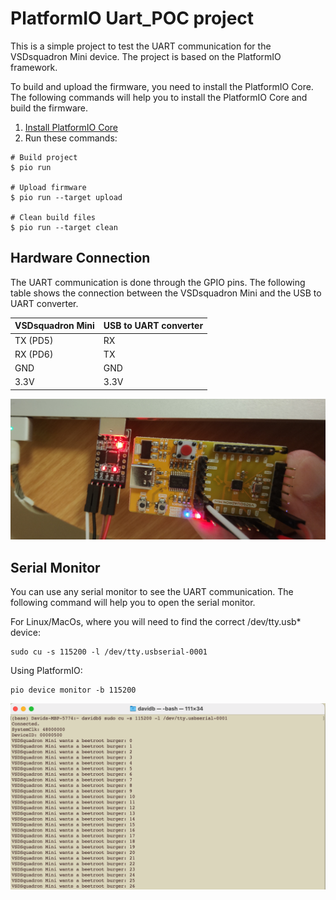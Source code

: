 PlatformIO Uart_POC project
=====================================
This is a simple project to test the UART communication for the VSDsquadron Mini device. The project is based on the PlatformIO framework.

To build and upload the firmware, you need to install the PlatformIO Core. The following commands will help you to install the PlatformIO Core and build the firmware.
1. [Install PlatformIO Core](https://docs.platformio.org/page/core.html)
2. Run these commands:

```shell
# Build project
$ pio run

# Upload firmware
$ pio run --target upload

# Clean build files
$ pio run --target clean
```

## Hardware Connection
The UART communication is done through the GPIO pins. The following table shows the connection between the VSDsquadron Mini and the USB to UART converter.

| VSDsquadron Mini | USB to UART converter |
|------------------|-----------------------|
| TX (PD5)               | RX                    |
| RX (PD6)              | TX                    |
| GND              | GND                   |
| 3.3V             | 3.3V                  |

![image](../images/uart_usb.jpg)

## Serial Monitor
You can use any serial monitor to see the UART communication. The following command will help you to open the serial monitor.

For Linux/MacOs, where you will need to find the correct /dev/tty.usb* device:
```shell
sudo cu -s 115200 -l /dev/tty.usbserial-0001
```
Using PlatformIO:
```shell
pio device monitor -b 115200
```
![image](../images/uart_monitor.png)
